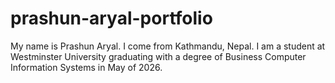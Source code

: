 # prashun-aryal-portfolio
My name is Prashun Aryal. I come from Kathmandu, Nepal. I am a student at Westminster University graduating with a degree of Business Computer Information Systems in May of 2026. 
